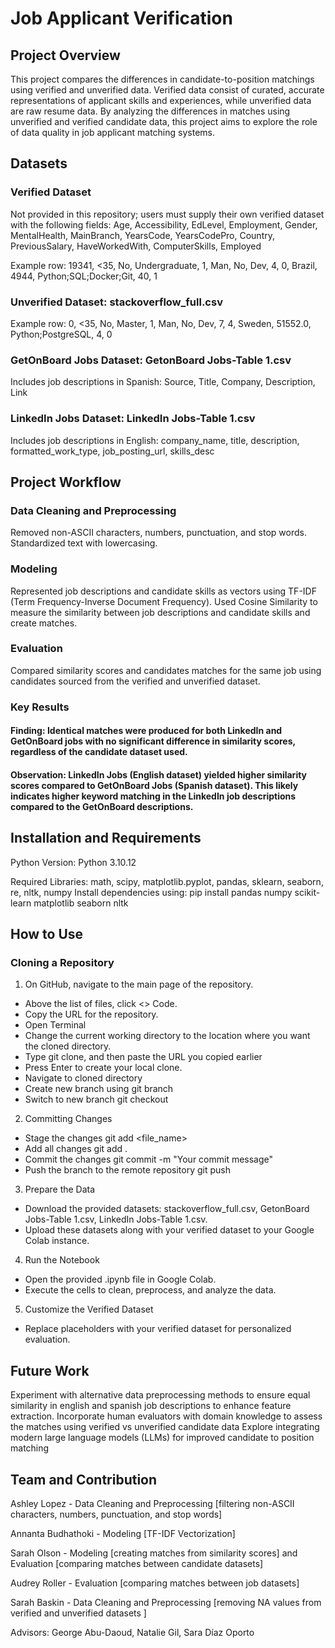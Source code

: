 # Job Applicant Verification 


## Project Overview

This project compares the differences in candidate-to-position matchings using verified and unverified data. Verified data consist of curated, accurate representations of applicant skills and experiences, while unverified data are raw resume data. By analyzing the differences in matches using unverified and verified candidate data, this project aims to explore the role of data quality in job applicant matching systems.

## Datasets

### Verified Dataset

Not provided in this repository; users must supply their own verified dataset with the following fields:
 Age, Accessibility, EdLevel, Employment, Gender, MentalHealth, MainBranch, YearsCode, YearsCodePro, Country, PreviousSalary, HaveWorkedWith, ComputerSkills, Employed
 
 Example row:
 19341, <35, No, Undergraduate, 1, Man, No, Dev, 4, 0, Brazil, 4944, Python;SQL;Docker;Git, 40, 1


### Unverified Dataset: stackoverflow_full.csv

Example row:
 0, <35, No, Master, 1, Man, No, Dev, 7, 4, Sweden, 51552.0, Python;PostgreSQL, 4, 0


### GetOnBoard Jobs Dataset: GetonBoard Jobs-Table 1.csv

Includes job descriptions in Spanish:
 Source, Title, Company, Description, Link

### LinkedIn Jobs Dataset: LinkedIn Jobs-Table 1.csv

Includes job descriptions in English:
 company_name, title, description, formatted_work_type, job_posting_url, skills_desc


## Project Workflow

### Data Cleaning and Preprocessing


Removed non-ASCII characters, numbers, punctuation, and stop words.
Standardized text with lowercasing.


### Modeling

Represented job descriptions and candidate skills as vectors using TF-IDF (Term Frequency-Inverse Document Frequency).
Used Cosine Similarity to measure the similarity between job descriptions and candidate skills and create matches.


### Evaluation

Compared similarity scores and candidates matches for the same job using candidates sourced from the verified and unverified dataset.

### Key Results

#### Finding: Identical matches were produced for both LinkedIn and GetOnBoard jobs with no significant difference in similarity scores, regardless of the candidate dataset used.
#### Observation: LinkedIn Jobs (English dataset) yielded higher similarity scores compared to GetOnBoard Jobs (Spanish dataset). This likely indicates higher keyword matching in the LinkedIn job descriptions compared to the GetOnBoard descriptions.

## Installation and Requirements

Python Version: Python 3.10.12

Required Libraries:
 math, scipy, matplotlib.pyplot, pandas, sklearn, seaborn, re, nltk, numpy
 Install dependencies using:
 pip install pandas numpy scikit-learn matplotlib seaborn nltk



## How to Use

### Cloning a Repository 
1. On GitHub, navigate to the main page of the repository.
  - Above the list of files, click <> Code.
  - Copy the URL for the repository.
  - Open Terminal
  - Change the current working directory to the location where you want the cloned directory.
  - Type git clone, and then paste the URL you copied earlier
  - Press Enter to create your local clone.
  - Navigate to cloned directory
  - Create new branch using git branch <branch name>
  - Switch to new branch  git checkout <branch name>
2. Committing Changes
  - Stage the changes git add <file_name>
  - Add all changes git add .
  - Commit the changes git commit -m "Your commit message"
  - Push the branch to the remote repository git push 
3. Prepare the Data
  - Download the provided datasets: stackoverflow_full.csv, GetonBoard Jobs-Table 1.csv, LinkedIn Jobs-Table 1.csv.
  - Upload these datasets along with your verified dataset to your Google Colab instance.
4. Run the Notebook
  - Open the provided .ipynb file in Google Colab.
  - Execute the cells to clean, preprocess, and analyze the data.
5. Customize the Verified Dataset
  - Replace placeholders with your verified dataset for personalized evaluation.

## Future Work

Experiment with alternative data preprocessing methods to ensure equal similarity in english and spanish job descriptions to enhance feature extraction.
Incorporate human evaluators with domain knowledge to assess the matches  using verified vs unverified candidate data
Explore integrating modern large language models (LLMs) for improved candidate to position matching 

## Team and Contribution

Ashley Lopez - Data Cleaning and Preprocessing [filtering non-ASCII characters, numbers, punctuation, and stop words]

Annanta Budhathoki - Modeling [TF-IDF Vectorization]

Sarah Olson - Modeling [creating matches from similarity scores] and Evaluation [comparing matches between candidate datasets]

Audrey Roller - Evaluation [comparing matches between job datasets]

Sarah Baskin - Data Cleaning and Preprocessing [removing NA values from verified and unverified datasets ]


Advisors: George Abu-Daoud, Natalie Gil, Sara Díaz Oporto
